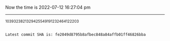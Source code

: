 Now the time is 2022-07-12 16:27:04 pm

---

<small>1039323821329425549191232464122203</small>

```txt

Latest commit SHA is: fe2049d8795b8afbec848a84affb01ff46826bba
```
